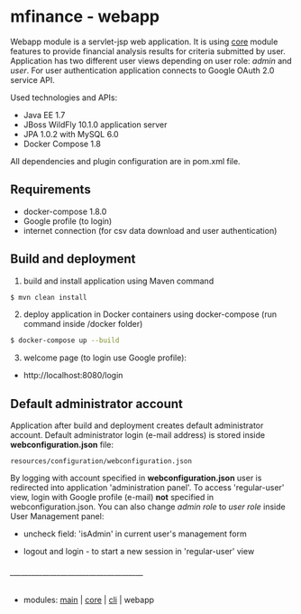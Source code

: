 # mfinance - webapp #
       
Webapp module is a servlet-jsp web application. It is using [core](../core/README.md) module features to provide financial analysis results for criteria submitted by user. Application has two different user views depending on user role: *admin* and *user*. For user authentication application connects to Google OAuth 2.0 service API. 

Used technologies and APIs:

* Java EE 1.7
* JBoss WildFly 10.1.0 application server
* JPA 1.0.2 with MySQL 6.0
* Docker Compose 1.8

All dependencies and plugin configuration are in pom.xml file.

## Requirements ##

* docker-compose 1.8.0
* Google profile (to login)
* internet connection (for csv data download and user authentication)

## Build and deployment ##

1. build and install application using Maven command
 
```bash
$ mvn clean install
```
2. deploy application in Docker containers using docker-compose (run command inside /docker folder)
 
```bash
$ docker-compose up --build
```
3. welcome page (to login use Google profile):

* http&#58;//localhost:8080/login

## Default administrator account ##

Application after build and deployment creates default administrator account. Default administrator login (e-mail address) is stored inside **webconfiguration.json** file: 

```    
resources/configuration/webconfiguration.json
```

By logging with account specified in **webconfiguration.json** user is redirected into application 'administration panel'. 
To access 'regular-user' view, login with Google profile (e-mail) **not** specified in webconfiguration.json. You can also change *admin role* to *user role* inside User Management panel:
    
* uncheck field: 'isAdmin' in current user's management form

* logout and login - to start a new session in 'regular-user' view 


###### _____________________________________
* modules:   [main](../README.md) | [core](../core/README.md) | [cli](../cli/README.md) | webapp

    
     

     
